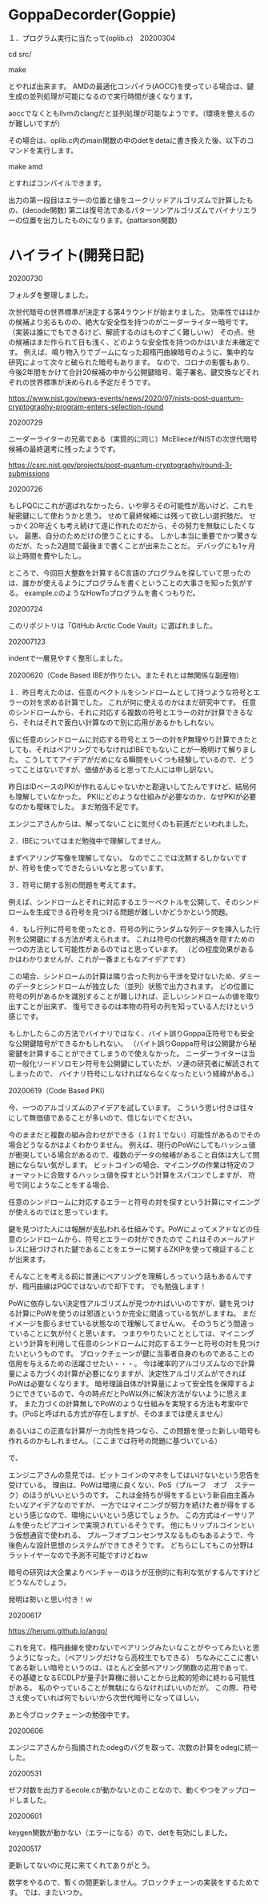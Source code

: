 # GoppaDecorder(Goppie)

１．プログラム実行に当たって(oplib.c)　20200304

cd src/

make

とやれば出来ます。
AMDの最適化コンパイラ(AOCC)を使っている場合は、鍵生成の並列処理が可能になるので実行時間が速くなります。

aoccでなくともllvmのclangだと並列処理が可能なようです。（環境を整えるのが難しいですが）

その場合は、oplib.c内のmain関数の中のdetをdetaに書き換えた後、以下のコマンドを実行します。

make amd

とすればコンパイルできます。

出力の第一段目はエラーの位置と値をユークリッドアルゴリズムで計算したもの、(decode関数)
第二は復号法であるパターソンアルゴリズムでバイナリエラーの位置を出力したものになります。(pattarson関数)

# ハイライト(開発日記)

20200730

フォルダを整理しました。

次世代暗号の世界標準が決定する第4ラウンドが始まりました。
効率性ではほかの候補より劣るものの、絶大な安全性を持つのがニーダーライター暗号です。（実装は誰にでもできるけど、解読するのはものすごく難しいｗ）
その点、他の候補はまだ作られて日も浅く、どのような安全性を持つのかはいまだ未確定です。
例えば、鳴り物入りでブームになった超楕円曲線暗号のように、集中的な研究によって次々と破られた暗号もあります。
なので、コロナの影響もあり、今後2年間をかけて合計20候補の中から公開鍵暗号、電子署名、鍵交換などそれぞれの世界標準が決められる予定だそうです。

https://www.nist.gov/news-events/news/2020/07/nists-post-quantum-cryptography-program-enters-selection-round

20200729

ニーダーライターの兄弟である（実質的に同じ）McElieceがNISTの次世代暗号候補の最終選考に残ったようです。

https://csrc.nist.gov/projects/post-quantum-cryptography/round-3-submissions

20200726

もしPQCにこれが選ばれなかったら、いや寧ろその可能性が高いけど、これを秘密鍵にして使おうかと思う。
せめて最終候補には残って欲しい選択肢だ。
せっかく20年近くも考え続けて遂に作れたのだから、その努力を無駄にしたくない。
最悪、自分のためだけの使うことにする。
しかし本当に重要でかつ驚きなのだが、たった2週間で最後まで書くことが出来たことだ。
デバッグにも1ヶ月以上時間を費やしたし。

ところで、今回巨大整数を計算するC言語のプログラムを探していて思ったのは、誰かが使えるようにプログラムを書くということの大事さを知った気がする。
example.cのようなHowToプログラムを書くつもりだ。

20200724

このリポジトリは「GitHub Arctic Code Vault」に選ばれました。


202007123

indentで一層見やすく整形しました。


20200620（Code Based IBEが作りたい。またそれとは無関係な副産物）

１．昨日考えたのは、任意のベクトルをシンドロームとして持つような符号とエラーの対を求める計算でした。
これが何に使えるのかはまだ研究中です。
任意のシンドロームから、それに対応する複数の符号とエラーの対が計算できるなら、それはそれで面白い計算なので別に応用があるかもしれない。

仮に任意のシンドロームに対応する符号とエラーの対をP無理やり計算できたとしても、それはペアリングでもなければIBEでもないことが一晩明けて解りました。
こうしててアイデアがだめになる瞬間をいくつも経験しているので、どうってことはないですが、価値があると思ってた人には申し訳ない。

昨日はIDベースのPKIが作れるんじゃないかと勘違いしてたんですけど、結局何も理解していなかった。
PKIにどのような仕組みが必要なのか、なぜPKIが必要なのかも曖昧でした。
まだ勉強不足です。

エンジニアさんからは、解ってないことに気付くのも前進だといわれました。


２．IBEについてはまだ勉強中で理解してません。

まずペアリング写像を理解してない。
なのでここでは沈黙するしかないですが、符号を使ってできたらいいなと思っています。

３．符号に関する別の問題を考えてます。

例えば、シンドロームとそれに対応するエラーベクトルを公開して、そのシンドロームを生成できる符号を見つける問題が難しいかどうかという問題。

４．もし行列に符号を使ったとき、符号の列にランダムな列データを挿入した行列を公開鍵にする方法が考えられます。
これは符号の代数的構造を隠すための一つの方法として可能性があるのではと思っています。
（どの程度効果があるかはわかりませんが、これが一番まともなアイデアです）

この場合、シンドロームの計算は隣り合った列から干渉を受けないため、ダミーのデータとシンドロームが独立した（並列）状態で出力されます。
どの位置に符号の列があるかを識別することが難しければ、正しいシンドロームの値を取り出すことが出来ず、
復号できるのは本物の符号の列を知っている人だけという感じです。

もしかしたらこの方法でバイナリではなく、バイト誤りGoppa正符号でも安全な公開鍵暗号ができるかもしれない。
（バイト誤りGoppa符号は公開鍵から秘密鍵を計算することができてしまうので使えなかった。
ニーダーライターは当初一般化リードソロモン符号を公開鍵にしていたが、ソ連の研究者に解読されてしまったので、
バイナリ符号にしなければならなくなったという経緯がある。）


20200619（Code Based PKI）

今、一つのアルゴリズムのアイデアを試しています。
こういう思い付きは往々にして無価値であることが多いので、信じないでください。

今のままだと複数の組み合わせができる（１対１でない）可能性があるのでその場合どうなるかはよくわかりません。
例えば、現行のPoWにしてもハッシュ値が衝突している場合があるので、複数のデータの候補があること自体は大して問題にならない気がします。
ビットコインの場合、マイニングの作業は特定のフォーマットに合致するハッシュ値を探すという計算をスパコンでしますが、
符号で同じようなことをする場合、

任意のシンドロームに対応するエラーと符号の対を探すという計算にマイニングが使えるのではと思っています。

鍵を見つけた人には報酬が支払われる仕組みです。PoWによってメアドなどの任意のシンドロームから、符号とエラーの対ができたので
これはそのメールアドレスに紐づけされた鍵であることをエラーに関するZKIPを使って検証することが出来ます。

そんなことを考える前に普通にペアリングを理解しろっていう話もあるんですが、楕円曲線はPQCではないので却下です。
でも勉強します！

PoWに依存しない決定性アルゴリズムが見つかればいいのですが、鍵を見つける計算にPoWを使うのは邪道というか完全に間違っている気がしますね。
まだイメージを膨らませている状態なので理解してませんｗ。
そのうちどう間違っていることに気が付くと思います。
つまりやりたいこととしては、マイニングという計算を利用して任意のシンドロームに対応するエラーと符号の対を見つけたいというものです。
ブロックチェーンが鍵に当事者自身のものであることの信用を与えるための活躍させたい・・・。
今は確率的アルゴリズムなので計算量による力づくの計算が必要になりますが、決定性アルゴリズムができればPoWは必要なくなります。
暗号理論自体が計算量によって安全性を保障するようにできているので、今の時点だとPoW以外に解決方法がないように思えます。
また力づくの計算無しでPoWのような仕組みを実現する方法も考案中です。（PoSと呼ばれる方式が存在しますが、そのままでは使えません）

あるいはこの正直な計算が一方向性を持つなら、この問題を使った新しい暗号も作れるのかもしれません。（ここまでは符号の問題に基づいている）

で、

エンジニアさんの意見では、ビットコインのマネをしてはいけないという忠告を受けている。
理由は、PoWは環境に良くない、PoS（プルーフ　オブ　ステーク）のほうがいいというのです。
これは金持ちが得をするという新自由主義みたいなアイデアなのですが、
一方ではマイニングが努力を続けた者が得をするという感じなので、環境にいいという感じでしょうか。
この方式はイーサリアムを使ったピアコインで実現されているそうです。
他にもリップルコインという仮想通貨で使われる、
プルーフオブコンセンサスなるものもあるようで、今後色んな設計思想のシステムができてきそうです。
どちらにしてもこの分野はラットイヤーなので予測不可能ですけどねｗ

暗号の研究は大企業よりベンチャーのほうが圧倒的に有利な気がするんですけどどうなんでしょう。

発明は勢いと思い付き！ｗ


20200617

https://herumi.github.io/ango/

これを見て、楕円曲線を使わないでペアリングみたいなことがやってみたいと思うようになった。（ペアリングだけなら高校生でもできる）
ちなみにここに書いてある新しい暗号というのは、ほとんど全部ペアリング関数の応用であって、
その基礎となるECDLPが量子計算機に弱いことから比較的短命に終わる可能性がある。
私のやっていることが無駄にならなければいいのだが。
この際、符号さえ使っていれば何でもいいから次世代暗号になってほしい。

あと今ブロックチェーンの勉強中です。


20200606

エンジニアさんから指摘されたodegのバグを取って、次数の計算をodegに統一した。


20200531

ゼフ対数を出力するecole.cが動かないとのことなので、動くやつをアップロードしました。

20200601

keygen関数が動かない（エラーになる）ので、detを有効にしました。


20200517

更新してないのに見に来てくれてありがとう。

数学をやるので、暫くの間更新しません。ブロックチェーンの実装をするためです。
では、またいつか。


